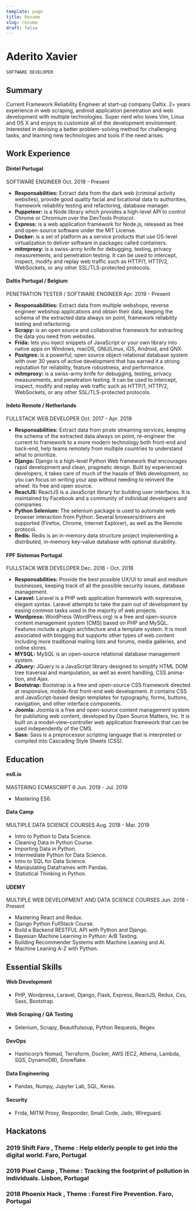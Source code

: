 ```yaml
---
template: page
title: Resume
slug: resume
draft: false
---
```

# Aderito Xavier

```
SOFTWARE DEVELOPER
```
## Summary

Current Framework Reliability Engineer at start-up company Daltix. 2+ years experience in web scraping, android application penetration and web
development with multiple technologies. Super nerd who loves Vim, Linux and OS X and enjoys to customize all of the development environment.
Interested in devising a better problem-solving method for challenging tasks, and learning new technologies and tools if the need arises.

## Work Experience

#### Dintel Portugal

SOFTWARE ENGINEER Oct. 2019 - Present

- **Responsabilities:** Extract data from the dark web (criminal activity websites), provide good quality facial and locational data to authorities,
    framework reliability testing and refactoring, database manager.
- **Puppeteer:** is a Node library which provides a high-level API to control Chrome or Chromium over the DevTools Protocol.
- **Express:** is a web application framework for Node.js, released as free and open-source software under the MIT License.
- **Docker:** is a set of platform as a service products that use OS-level virtualization to deliver software in packages called containers.
- **mitmproxy:** is a swiss-army knife for debugging, testing, privacy measurements, and penetration testing. It can be used to intercept, inspect,
    modify and replay web traffic such as HTTP/1, HTTP/2, WebSockets, or any other SSL/TLS-protected protocols.

#### Daltix Portugal / Belgium

PENETRATION TESTER / SOFTWARE ENGINEER Apr. 2019 - Present

- **Responsabilities:** Extract data from multiple webshops, reverse engineer webshop applications and obtain their data, keeping the schema of
    the extracted data always on point, framework reliability testing and refactoring.
- **Scrapy:** is an open source and collaborative framework for extracting the data you need from websites.
- **Frida:** lets you inject snippets of JavaScript or your own library into native apps on Windows, macOS, GNU/Linux, iOS, Android, and QNX.
- **Postgres:** is a powerful, open source object-relational database system with over 30 years of active development that has earned it a strong
    reputation for reliability, feature robustness, and performance.
- **mitmproxy:** is a swiss-army knife for debugging, testing, privacy measurements, and penetration testing. It can be used to intercept, inspect,
    modify and replay web traffic such as HTTP/1, HTTP/2, WebSockets, or any other SSL/TLS-protected protocols.

#### Irdeto Remote / Netherlands

FULLSTACK WEB DEVELOPER Oct. 2017 - Apr. 2019

- **Responsabilities:** Extract data from pirate streaming services, keeping the schema of the extracted data always on point, re-engineer the
    current to framework to a more modern technology both front-end and back-end, help teams remotely from multiple countries to understand
    what to prioritize.
- **Django:** Django is a high-level Python Web framework that encourages rapid development and clean, pragmatic design. Built by experienced
    developers, it takes care of much of the hassle of Web development, so you can focus on writing your app without needing to reinvent the
    wheel. Its free and open source.
- **ReactJS:** ReactJS is a JavaScript library for building user interfaces. It is maintained by Facebook and a community of individual developers
    and companies.
- **Python Selenium:** The selenium package is used to automate web browser interaction from Python. Several browsers/drivers are supported
    (Firefox, Chrome, Internet Explorer), as well as the Remote protocol.
- **Redis:** Redis is an in-memory data structure project implementing a distributed, in-memory key-value database with optional durability.

#### FPF Sistemas Portugal

FULLSTACK WEB DEVELOPER Dec. 2016 - Oct. 2018

- **Responsabilities:** Provide the best possible UX/UI to small and medium businesses, keeping track of all the possible security issues, database
    management.
- **Laravel:** Laravel is a PHP web application framework with expressive, elegant syntax. Laravel attempts to take the pain out of development by
    easing common tasks used in the majority of web projects.
- **Wordpress:** WordPress (WordPress.org) is a free and open-source content management system (CMS) based on PHP and MySQL. Features
    include a plugin architecture and a template system. It is most associated with blogging but supports other types of web content including
    more traditional mailing lists and forums, media galleries, and online stores.
- **MYSQL:** MySQL is an open-source relational database management system.
- **JQuery:** JQuery is a JavaScript library designed to simplify HTML DOM tree traversal and manipulation, as well as event handling, CSS anima-
    tion, and Ajax.
- **Bootstrap:** Bootstrap is a free and open-source CSS framework directed at responsive, mobile-first front-end web development. It contains
    CSS and JavaScript-based design templates for typography, forms, buttons, navigation, and other interface components.
- **Joomla:** Joomla is a free and open-source content management system for publishing web content, developed by Open Source Matters, Inc.
    It is built on a model–view–controller web application framework that can be used independently of the CMS.
- **Sass:** Sass is a preprocessor scripting language that is interpreted or compiled into Cascading Style Sheets (CSS).

## Education


#### es6.io

MASTERING ECMASCRIPT 6 Jun. 2019 - Jul. 2019

- Mastering ES6.

#### Data Camp

MULTIPLE DATA SCIENCE COURSES Aug. 2018 - Mar. 2019

- Intro to Python to Data Science.
- Cleaning Data in Python Course.
- Importing Data in Python.
- Intermediate Python for Data Science.
- Intro to SQL for Data Science.
- Manipulating Dataframes with Pandas.
- Statistical Thinking in Python.

#### UDEMY

MULTIPLE WEB DEVELOPMENT AND DATA SCIENCE COURSES Jun. 2018 - Present

- Mastering React and Redux.
- Django Python FullStack Course.
- Build a Backend RESTFUL API with Python and Django.
- Bayesian Machine Learning in Python: A/B Testing.
- Building Recommender Systems with Machine Leaning and AI.
- Machine Leaning A-Z with Python.

## Essential Skills

#### Web Development

- PHP, Wordpress, Laravel, Django, Flask, Express, ReactJS, Redux, Css, Sass, Bootstrap.

#### Web Scraping / QA Testing

- Selenium, Scrapy, Beautifulsoup, Python Requests, Regex.

#### DevOps

- Hashicorp’s Nomad, Terraform, Docker, AWS (EC2, Athena, Lambda, SQS, DynamoDB), Snowflake.

#### Data Engineering

- Pandas, Numpy, Jupyter Lab, SQL, Keras.

#### Security

- Frida, MITM Proxy, Responder, Smali Code, Jadx, Wireguard.

## Hackatons

### 2019 Shift Faro , Theme : Help elderly people to get into the digital world. Faro, Portugal

### 2019 Pixel Camp , Theme : Tracking the footprint of pollution in individuals. Lisbon, Portugal

### 2018 Phoenix Hack , Theme : Forest Fire Prevention. Faro, Portugal


